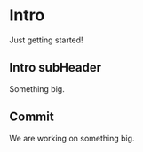 # Intro

Just getting started!

## Intro subHeader
Something big.

## Commit
We are working on something big.  
